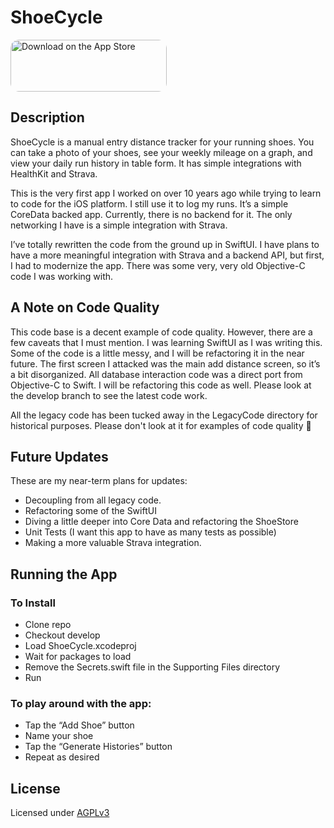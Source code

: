 # ShoeCycle

<a href="https://apps.apple.com/us/app/shoecycle/id509385499?itsct=apps_box_badge&amp;itscg=30200" style="display: inline-block; overflow: hidden; border-radius: 13px; width: 250px; height: 83px;"><img src="https://tools.applemediaservices.com/api/badges/download-on-the-app-store/black/en-us?size=250x83&amp;releaseDate=1332892800" alt="Download on the App Store" style="border-radius: 13px; width: 250px; height: 83px;"></a>

## Description
ShoeCycle is a manual entry distance tracker for your running shoes. You can take a photo of your shoes, see your weekly mileage on a graph, and view your daily run history in table form. It has simple integrations with HealthKit and Strava. 

This is the very first app I worked on over 10 years ago while trying to learn to code for the iOS platform. I still use it to log my runs. It’s a simple CoreData backed app. Currently, there is no backend for it. The only networking I have is a simple integration with Strava. 

I’ve totally rewritten the code from the ground up in SwiftUI. I have plans to have a more meaningful integration with Strava and a backend API, but first, I had to modernize the app. There was some very, very old Objective-C code I was working with.

## A Note on Code Quality

This code base is a decent example of code quality. However, there are a few caveats that I must mention. I was learning SwiftUI as I was writing this. Some of the code is a little messy, and I will be refactoring it in the near future. The first screen I attacked was the main add distance screen, so it’s a bit disorganized. All database interaction code was a direct port from Objective-C to Swift. I will be refactoring this code as well. Please look at the develop branch to see the latest code work. 

All the legacy code has been tucked away in the LegacyCode directory for historical purposes. Please don't look at it for examples of code quality 🙏

## Future Updates
These are my near-term plans for updates:
- Decoupling from all legacy code.
- Refactoring some of the SwiftUI
- Diving a little deeper into Core Data and refactoring the ShoeStore
- Unit Tests (I want this app to have as many tests as possible)
- Making a more valuable Strava integration.

## Running the App
### To Install
- Clone repo
- Checkout develop
- Load ShoeCycle.xcodeproj
- Wait for packages to load
- Remove the Secrets.swift file in the Supporting Files directory
- Run 

### To play around with the app:
- Tap the “Add Shoe” button
- Name your shoe
- Tap the “Generate Histories” button
- Repeat as desired

## License

Licensed under [AGPLv3](https://www.gnu.org/licenses/agpl-3.0.html)